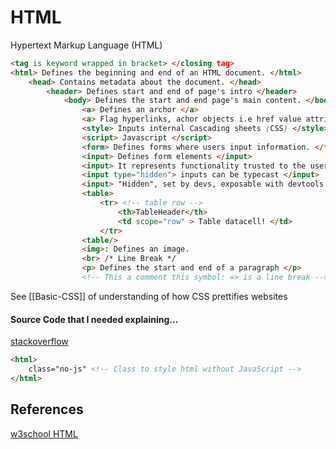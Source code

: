 # HTML 

Hypertext Markup Language (HTML)
```html
<tag is keyword wrapped in bracket> </closing tag>
<html> Defines the beginning and end of an HTML document. </html>
	<head> Contains metadata about the document. </head>
		<header> Defines start and end of page's intro </header>
			<body> Defines the start and end page's main content. </body>
				<a> Defines an archor </a>
				<a> Flag hyperlinks, achor objects i.e href value attributes </a>
                <style> Inputs internal Cascading sheets (CSS) </style>
                <script> Javascript </script>
				<form> Defines forms where users input information. </form>
                <input> Defines form elements </input>
                <input> It represents functionality trusted to the user </input>
                <input type="hidden"> inputs can be typecast </input>
				<input> "Hidden", set by devs, exposable with devtools </input>
				<table>
					<tr> <!-- table row -->
						<th>TableHeader</th>
						<td scope="row" > Table datacell! </td>
					</tr>
				<table/>
				<img>: Defines an image.
				<br> /* Line Break */
				<p> Defines the start and end of a paragraph </p>
				<!-- This a comment this symbol: => is a line break -->		                    
```

See [[Basic-CSS]] of understanding of how CSS prettifies websites 

#### Source Code that I needed explaining...

[stackoverflow](https://stackoverflow.com/questions/6724515/what-is-the-purpose-of-the-html-no-js-class)
```html
<html>
	class="no-js" <!-- Class to style html without JavaScript -->
</html>
```

## References

[w3school HTML](https://www.w3schools.com/html/default.asp)